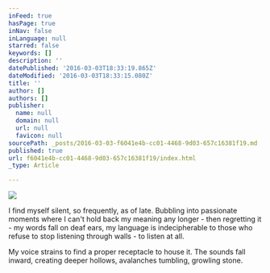 ```yaml
---
inFeed: true
hasPage: true
inNav: false
inLanguage: null
starred: false
keywords: []
description: ''
datePublished: '2016-03-03T18:33:19.865Z'
dateModified: '2016-03-03T18:33:15.080Z'
title: ''
author: []
authors: []
publisher:
  name: null
  domain: null
  url: null
  favicon: null
sourcePath: _posts/2016-03-03-f6041e4b-cc01-4468-9d03-657c16381f19.md
published: true
url: f6041e4b-cc01-4468-9d03-657c16381f19/index.html
_type: Article

---
```

![](https://the-grid-user-content.s3-us-west-2.amazonaws.com/4b4f1505-634f-4cf8-869e-2fdbca907ff8.jpg)

I find myself silent, so frequently, as of late. Bubbling into passionate moments where I can't hold back my meaning any longer - then regretting it - my words fall on deaf ears, my language is indecipherable to those who refuse to stop listening through walls - to listen at all.

My voice strains to find a proper receptacle to house it. The sounds fall inward, creating deeper hollows, avalanches tumbling, growling stone.